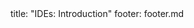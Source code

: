 <frontmatter>
title: "IDEs: Introduction"
footer: footer.md
</frontmatter>

<include src="navbar.md" boilerplate />

<include src="container-inPage-asFlat.md" boilerplate />